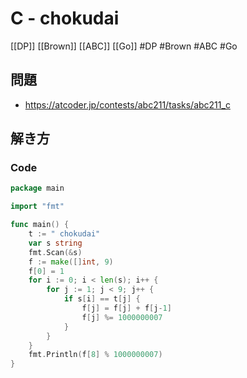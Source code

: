 # C - chokudai
[[DP]] [[Brown]] [[ABC]] [[Go]]
#DP #Brown #ABC #Go

## 問題
- https://atcoder.jp/contests/abc211/tasks/abc211_c

## 解き方
### Code
```go
package main

import "fmt"

func main() {
	t := " chokudai"
	var s string
	fmt.Scan(&s)
	f := make([]int, 9)
	f[0] = 1
	for i := 0; i < len(s); i++ {
		for j := 1; j < 9; j++ {
			if s[i] == t[j] {
				f[j] = f[j] + f[j-1]
				f[j] %= 1000000007
			}
		}
	}
	fmt.Println(f[8] % 1000000007)
}
```